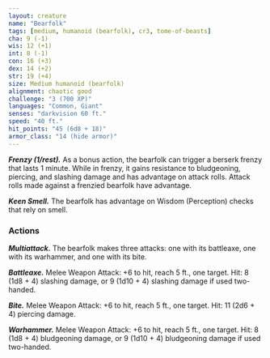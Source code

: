 ```yaml
---
layout: creature
name: "Bearfolk"
tags: [medium, humanoid (bearfolk), cr3, tome-of-beasts]
cha: 9 (-1)
wis: 12 (+1)
int: 8 (-1)
con: 16 (+3)
dex: 14 (+2)
str: 19 (+4)
size: Medium humanoid (bearfolk)
alignment: chaotic good
challenge: "3 (700 XP)"
languages: "Common, Giant"
senses: "darkvision 60 ft."
speed: "40 ft."
hit_points: "45 (6d8 + 18)"
armor_class: "14 (hide armor)"
---
```


***Frenzy (1/rest).*** As a bonus action, the bearfolk can trigger a berserk frenzy that lasts 1 minute. While in frenzy, it gains resistance to bludgeoning, piercing, and slashing damage and has advantage on attack rolls. Attack rolls made against a frenzied bearfolk have advantage.

***Keen Smell.*** The bearfolk has advantage on Wisdom (Perception) checks that rely on smell.

### Actions

***Multiattack.*** The bearfolk makes three attacks: one with its battleaxe, one with its warhammer, and one with its bite.

***Battleaxe.*** Melee Weapon Attack: +6 to hit, reach 5 ft., one target. Hit: 8 (1d8 + 4) slashing damage, or 9 (1d10 + 4) slashing damage if used two-handed.

***Bite.*** Melee Weapon Attack: +6 to hit, reach 5 ft., one target. Hit: 11 (2d6 + 4) piercing damage.

***Warhammer.*** Melee Weapon Attack: +6 to hit, reach 5 ft., one target. Hit: 8 (1d8 + 4) bludgeoning damage, or 9 (1d10 + 4) bludgeoning damage if used two-handed.

